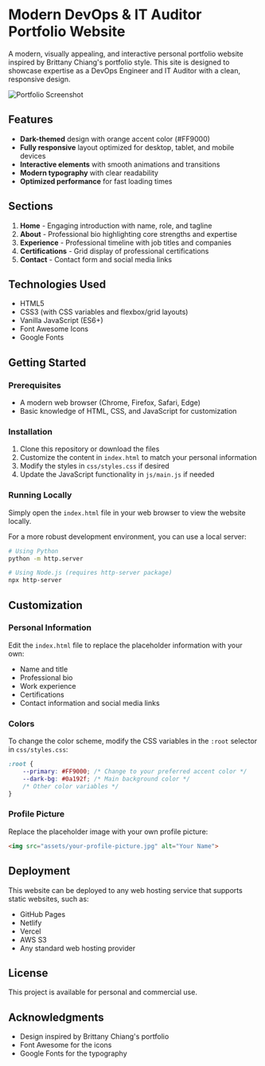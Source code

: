 # Modern DevOps & IT Auditor Portfolio Website

A modern, visually appealing, and interactive personal portfolio website inspired by Brittany Chiang's portfolio style. This site is designed to showcase expertise as a DevOps Engineer and IT Auditor with a clean, responsive design.

![Portfolio Screenshot](https://via.placeholder.com/800x400?text=DevOps+Portfolio+Website)

## Features

- **Dark-themed** design with orange accent color (#FF9000)
- **Fully responsive** layout optimized for desktop, tablet, and mobile devices
- **Interactive elements** with smooth animations and transitions
- **Modern typography** with clear readability
- **Optimized performance** for fast loading times

## Sections

1. **Home** - Engaging introduction with name, role, and tagline
2. **About** - Professional bio highlighting core strengths and expertise
3. **Experience** - Professional timeline with job titles and companies
4. **Certifications** - Grid display of professional certifications
5. **Contact** - Contact form and social media links

## Technologies Used

- HTML5
- CSS3 (with CSS variables and flexbox/grid layouts)
- Vanilla JavaScript (ES6+)
- Font Awesome Icons
- Google Fonts

## Getting Started

### Prerequisites

- A modern web browser (Chrome, Firefox, Safari, Edge)
- Basic knowledge of HTML, CSS, and JavaScript for customization

### Installation

1. Clone this repository or download the files
2. Customize the content in `index.html` to match your personal information
3. Modify the styles in `css/styles.css` if desired
4. Update the JavaScript functionality in `js/main.js` if needed

### Running Locally

Simply open the `index.html` file in your web browser to view the website locally.

For a more robust development environment, you can use a local server:

```bash
# Using Python
python -m http.server

# Using Node.js (requires http-server package)
npx http-server
```

## Customization

### Personal Information

Edit the `index.html` file to replace the placeholder information with your own:

- Name and title
- Professional bio
- Work experience
- Certifications
- Contact information and social media links

### Colors

To change the color scheme, modify the CSS variables in the `:root` selector in `css/styles.css`:

```css
:root {
    --primary: #FF9000; /* Change to your preferred accent color */
    --dark-bg: #0a192f; /* Main background color */
    /* Other color variables */
}
```

### Profile Picture

Replace the placeholder image with your own profile picture:

```html
<img src="assets/your-profile-picture.jpg" alt="Your Name">
```

## Deployment

This website can be deployed to any web hosting service that supports static websites, such as:

- GitHub Pages
- Netlify
- Vercel
- AWS S3
- Any standard web hosting provider

## License

This project is available for personal and commercial use.

## Acknowledgments

- Design inspired by Brittany Chiang's portfolio
- Font Awesome for the icons
- Google Fonts for the typography
